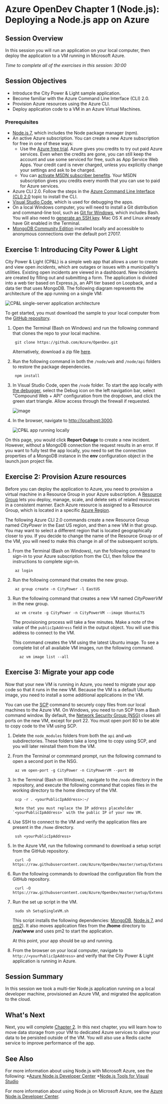 # Azure OpenDev Chapter 1 (Node.js): Deploying a Node.js app on Azure

## Session Overview
In this session you will run an application on your local computer, then deploy the application to a VM running in Microsoft Azure.

*Time to complete all of the exercises in this session: 30:00*

## Session Objectives

* Introduce the City Power & Light sample application.
* Become familiar with the Azure Command Line Interface (CLI) 2.0. 
* Provision Azure resources using the Azure CLI.
* Deploy application code to a VM in an Azure Virtual Machines.

### Prerequisites

* [Node.js 7](https://nodejs.org/en/download/), which includes the Node package manager (npm).
* An active Azure subscription. You can create a new Azure subscription for free in one of these ways: 
    * Use the [Azure free trial](https://azure.microsoft.com/pricing/free-trial/?WT.mc_id=A261C142F). Azure gives you credits to try out paid Azure services. Even when  the credits are gone, you can still keep the account and use some serviced for free, such as App Service Web Apps. Your credit card is never charged, unless you explicitly change your settings and ask to be charged.
    * You can [activate MSDN subscriber benefits](https://azure.microsoft.com/pricing/member-offers/msdn-benefits-details/?WT.mc_id=A261C142F). Your MSDN subscription gives you credits every month that you can use to paid for Azure services.
* Azure CLI 2.0. Follow the steps in the [Azure Command Line Interface (CLI) 2.0](https://docs.microsoft.com/en-us/cli/azure/get-started-with-azure-cli) topic to install the CLI.
* [Visual Studio Code](https://code.visualstudio.com/docs/setup/setup-overview), which is used for debugging the apps.
* On a local Windows computer, you will need to install a Git distribution and command-line tool, such as [Git for Windows](https://git-scm.com/download/win), which includes Bash. You will also need to [generate an SSH key](https://help.github.com/articles/generating-a-new-ssh-key-and-adding-it-to-the-ssh-agent/). Mac OS X and Linux already have Git enabled in the Terminal. 
* [MongoDB Community Edition](https://docs.mongodb.com/manual/administration/install-community/) installed locally and accessible to anonymous connections over the default port 27017. 

## Exercise 1: Introducing City Power & Light

City Power & Light (CP&L) is a simple web app that allows a user to create and view open *incidents*, which are outages or issues with a municipality's utilities. Existing open incidents are viewed in a dashboard. New incidents are created by filling out and submitting a form. The application is divided into a web tier based on Express.js, an API tier based on Loopback, and a data tier that uses MongoDB. The following diagram represents the architecture of the app running on a single VM:

![CP&L single-server application architecture](./media/Azure-OpenDev-Single-Machine-Architecture-1.png)

To get started, you must download the sample to your local computer from the [GitHub repository](https://github.com/Azure/OpenDev). 

1. Open the Terminal (Bash on Windows) and run the following command that clones the repo to your local machine. 

		git clone https://github.com/Azure/OpenDev.git

	Alternatively, download a zip file [here](https://github.com/Azure/OpenDev/archive/master.zip). 

1. Run the following command in both the `/node/web` and `/node/api` folders to restore  the package dependencies. 

		npm install 

1. In Visual Studio Code, open the `/node` folder. To start the app locally with [the debugger](https://code.visualstudio.com/docs/editor/node-debugging), select the Debug icon on the left navigation bar, select "Compound Web + API" configuration from the dropdown, and click the green start triangle. Allow access through the firewall if requested.

	![image](./media/Azure-OpenDev-VSCode-Compoud-Configuration-Node.png)

1. In the browser, navigate to <http://localhost:3000>.

	![CP&L app running locally](./media/cpl-app-start-page.png)

On this page, you would click **Report Outage** to create a new incident. However, without a MongoDB connection the request results in an error. If you want to fully test the app locally, you need to set the connection properties of a MongoDB instance in the **env** configuration object in the launch.json project file. 

## Exercise 2: Provision Azure resources

Before you can deploy the application to Azure, you need to provision a virtual machine in a Resource Group in your Azure subscription. A [Resource Group](https://docs.microsoft.com/en-us/azure/azure-resource-manager/resource-group-overview) lets you deploy, manage, scale, and delete sets of related resources in a consistent manner. Each Azure resource is assigned to a Resource Group, which is located in a specific [Azure Region](https://azure.microsoft.com/en-us/regions/). 

The following Azure CLI 2.0 commands create a new Resource Group named *CityPower* in the East US region, and then a new VM in that group. You may want to select a different region that is located geographically closer to you. If you decide to change the name of the Resource Group or of the VM, you will need to make this change in all of the subsequent scripts.

1. From the Terminal (Bash on Windows), run the following command to sign-in to your Azure subscription from the CLI, then follow the instructions to complete sign-in. 

		az login

2. Run the following command that creates the new group.

		az group create -n CityPower -l EastUS

2. Run the following command that creates a new VM named *CityPowerVM* in the new group. 

		az vm create -g CityPower -n CityPowerVM --image UbuntuLTS

	The provisioning process will take a few minutes. Make a note of the value of the `publicIpAddress` field in the output object. You will use this address to connect to the VM.

	This command creates the VM using the latest Ubuntu image. To see a complete list of all available VM images, run the following command. 
		
		  az vm image list --all

## Exercise 3: Migrate your app code

Now that your new VM is running in Azure, you need to migrate your app code so that it runs in the new VM. Because  the VM is a default Ubuntu image, you need to install a some additional applications in the VM. 

You can use the [SCP](https://en.wikipedia.org/wiki/Secure_copy) command to securely copy files from our local machines to the Azure VM. On Windows, you need to run SCP from a Bash command window. By default, the [Network Security Group (NSG)](https://docs.microsoft.com/azure/virtual-network/virtual-networks-nsg) closes all ports on the new VM, except for port 22. You must open port 80 to be able to copy code to the VM using SCP.

1. Delete the `node_modules` folders from both the `api` and `web` subdirectories. These folders take a long time to copy using SCP, and you will later reinstall them from the VM.

1. From the Terminal or commmand prompt, run the following command to open a second port in the NSG. 
 
		az vm open-port -g CityPower -n CityPowerVM --port 80 

2. In the Terminal (Bash on Windows), navigate to the `/node` directory in the repository, and execute the following command that copies files in the working directory to the home directory of the VM.

		scp -r . <yourPublicIpAddress>:~/ 

		Note that you must replace the IP address placeholder `<yourPublicIpAddress>` with the public IP of your new VM. 

3. Use SSH to connect to the VM and verify the application files are present in the `/home` directory. 

		ssh <yourPublicIpAddress>

4. In the Azure VM, run the following command to download a setup script from the GitHub repository. 

		curl -O https://raw.githubusercontent.com/Azure/OpenDev/master/setup/Extensions/node/SetupSingleVM.sh 

6. Run the following commands to download the configuration file from the GitHub repository.

		curl -O https://raw.githubusercontent.com/Azure/OpenDev/master/setup/Extensions/node/citypower.config.js

5. Run the set up script in the VM.

		sudo sh SetupSingleVM.sh

	This script installs the following dependencies: [MongoDB](https://docs.mongodb.com/manual/administration/install-community), [Node.js 7](https://nodejs.org/en/download/), and [pm2](http://pm2.keymetrics.io/)). It also moves application files from the **/home** directory to **/var/www** and uses pm2 to start the application.  

	At this point, your app should be up and running.

8. From the browser on your local computer, navigate to `http://<yourPublicIpAddress>` and verify that the City Power & Light application is running in Azure.

## Session Summary

In this session we took a multi-tier Node.js application running on a local developer machine, provisioned an Azure VM, and migrated the application to the cloud. 

## What's Next

Next, you will complete [Chapter 2][Session2Node]. In this next chapter, you will learn how to move data storage from your VM to dedicated Azure services to allow your data to be persisted outside of the VM. You will also use a Redis cache service to improve performance of the app.

## See Also

For more information about using Node.js with Microsoft Azure, see the following:
*[Azure Node.js Developer Center] 
*[Node.js Tools for Visual Studio]

For more information about using Node.js on Microsoft Azure, see the [Azure Node.js Developer Center].

<!-- URL List -->

[Node.js Tools for Visual Studio]: https://www.visualstudio.com/vs/node-js/
[Azure Node.js Developer Center]: https://azure.microsoft.com/develop/nodejs/

[Overview]: ./azurex-overview.md
[Session1Java]: ./azurex-session-1-java.md
[Session1Node]: ./azurex-session-1-nodejs.md
[Session2Java]: ./azurex-session-2-java.md
[Session2Node]: chapter-2a-leveraging-managed-mongodb-and-redis-services-for-your-node.js-app.md
[Session3]: azurex-session-3.md
[Session4]: azurex-session-4.md

<!-- IMG List -->
